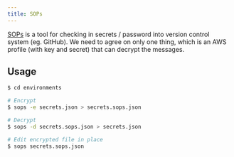 ```yaml
---
title: SOPs
---
```


[SOPs](https://github.com/mozilla/sops) is a tool for checking in secrets / password into version control system (eg. GitHub). We need to agree on only one thing, which is an AWS profile (with key and secret) that can decrypt the messages.

## Usage

```bash
$ cd environments

# Encrypt
$ sops -e secrets.json > secrets.sops.json

# Decrypt
$ sops -d secrets.sops.json > secrets.json

# Edit encrypted file in place
$ sops secrets.sops.json
```
